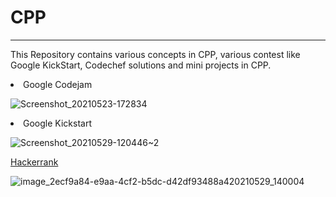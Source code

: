 # CPP

<hr>

This Repository contains various concepts in CPP, various contest like Google KickStart, Codechef solutions and mini projects 
in CPP.

<li color="red">Google Codejam
  
![Screenshot_20210523-172834](https://user-images.githubusercontent.com/47034350/120063749-56d6cb00-c086-11eb-8a0b-33d10b966332.png)


<li color="green">Google Kickstart

![Screenshot_20210529-120446~2](https://user-images.githubusercontent.com/47034350/120063651-e465eb00-c085-11eb-8bb0-55c19dc9c2e8.png)

<a href="https://www.hackerrank.com/lonewolf0987" color="greenyellow">Hackerrank</a>

![image_2ecf9a84-e9aa-4cf2-b5dc-d42df93488a420210529_140004](https://user-images.githubusercontent.com/47034350/120063773-84237900-c086-11eb-8ab3-16ec9a9718fe.jpg)

